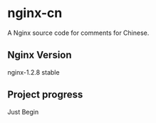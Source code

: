 nginx-cn
========

A Nginx source code for comments for Chinese.


Nginx Version
--------

nginx-1.2.8 stable 


Project progress
--------

Just Begin
